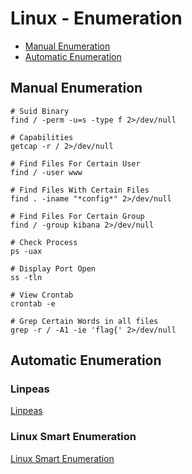 # Linux - Enumeration

- [Manual Enumeration](#manual-enumeration)
- [Automatic Enumeration](#automatic-enumeration)

## Manual Enumeration

```
# Suid Binary
find / -perm -u=s -type f 2>/dev/null

# Capabilities
getcap -r / 2>/dev/null

# Find Files For Certain User
find / -user www

# Find Files With Certain Files
find . -iname "*config*" 2>/dev/null

# Find Files For Certain Group
find / -group kibana 2>/dev/null

# Check Process
ps -uax

# Display Port Open
ss -tln

# View Crontab
crontab -e 

# Grep Certain Words in all files
grep -r / -A1 -ie 'flag{' 2>/dev/null
```

## Automatic Enumeration

### Linpeas

[Linpeas](https://github.com/carlospolop/privilege-escalation-awesome-scripts-suite/tree/master/linPEAS)


### Linux Smart Enumeration

[Linux Smart Enumeration](https://github.com/diego-treitos/linux-smart-enumeration)


